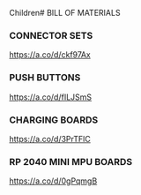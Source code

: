 Children# BILL OF MATERIALS
### CONNECTOR SETS
https://a.co/d/ckf97Ax
### PUSH BUTTONS
https://a.co/d/fILJSmS
### CHARGING BOARDS
https://a.co/d/3PrTFlC
### RP 2040 MINI MPU BOARDS
https://a.co/d/0gPqmgB 
